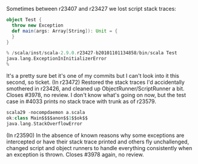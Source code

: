 Sometimes between r23407 and r23427 we lost script stack traces:
```scala
object Test {
  throw new Exception
  def main(args: Array[String]): Unit = {
  }
}  
```
```scala
% /scala/inst/scala-2.9.0.r23427-b20101101134858/bin/scala Test
java.lang.ExceptionInInitializerError
%  
```
It's a pretty sure bet it's one of my commits but I can't look into it this second, so ticket.
(In r23472) Restored the stack traces I'd accidentally smothered in r23426, and
cleaned up ObjectRunner/ScriptRunner a bit.  Closes #3978, no review.
I don't know what's going on now, but the test case in #4033 prints no stack trace with trunk as of r23579.
```scala
scala29 -nocompdaemon a.scala 
ok:class Main$$$$anon$$1$$ok$$
java.lang.StackOverflowError
```
(In r23590) In the absence of known reasons why some exceptions are intercepted
or have their stack trace printed and others fly unchallenged, changed
script and object runners to handle everything consistently when an
exception is thrown.  Closes #3978 again, no review.
